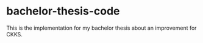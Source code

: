 # bachelor-thesis-code
This is the implementation for my bachelor thesis about an improvement for CKKS.
